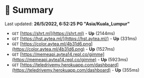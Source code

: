# 📖 Summary
Last updated: **26/5/2022, 6:52:25 PG "Asia/Kuala_Lumpur"**

- `GET` [https://shrt.ml](https://shrt.ml) - **Up** (2144ms)
- `GET` [https://hst.aytea.ml/](https://hst.aytea.ml/) - **Up** (331ms)
- `GET` [https://color.aytea.ml/4b31d6.png](https://color.aytea.ml/4b31d6.png) - **Up** (1527ms)
- `GET` [https://memeapi.aytea14.repl.co/gimme](https://memeapi.aytea14.repl.co/gimme) - **Up** (5923ms)
- `GET` [https://teledrivemy.herokuapp.com/dashboard](https://teledrivemy.herokuapp.com/dashboard) - **Up** (355ms)
